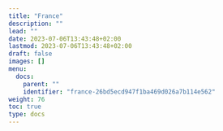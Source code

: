 ```yaml
---
title: "France"
description: ""
lead: ""
date: 2023-07-06T13:43:48+02:00
lastmod: 2023-07-06T13:43:48+02:00
draft: false
images: []
menu:
  docs:
    parent: ""
    identifier: "france-26bd5ecd947f1ba469d026a7b114e562"
weight: 76
toc: true
type: docs
---
```

